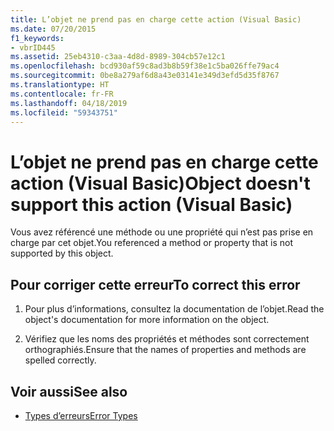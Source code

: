 ```yaml
---
title: L’objet ne prend pas en charge cette action (Visual Basic)
ms.date: 07/20/2015
f1_keywords:
- vbrID445
ms.assetid: 25eb4310-c3aa-4d8d-8989-304cb57e12c1
ms.openlocfilehash: bcd930af59c8ad3b8b59f38e1c5ba026ffe79ac4
ms.sourcegitcommit: 0be8a279af6d8a43e03141e349d3efd5d35f8767
ms.translationtype: HT
ms.contentlocale: fr-FR
ms.lasthandoff: 04/18/2019
ms.locfileid: "59343751"
---
```

# <a name="object-doesnt-support-this-action-visual-basic"></a><span data-ttu-id="6fca5-102">L’objet ne prend pas en charge cette action (Visual Basic)</span><span class="sxs-lookup"><span data-stu-id="6fca5-102">Object doesn't support this action (Visual Basic)</span></span>
<span data-ttu-id="6fca5-103">Vous avez référencé une méthode ou une propriété qui n’est pas prise en charge par cet objet.</span><span class="sxs-lookup"><span data-stu-id="6fca5-103">You referenced a method or property that is not supported by this object.</span></span>  
  
## <a name="to-correct-this-error"></a><span data-ttu-id="6fca5-104">Pour corriger cette erreur</span><span class="sxs-lookup"><span data-stu-id="6fca5-104">To correct this error</span></span>  
  
1. <span data-ttu-id="6fca5-105">Pour plus d’informations, consultez la documentation de l’objet.</span><span class="sxs-lookup"><span data-stu-id="6fca5-105">Read the object's documentation for more information on the object.</span></span>  
  
2. <span data-ttu-id="6fca5-106">Vérifiez que les noms des propriétés et méthodes sont correctement orthographiés.</span><span class="sxs-lookup"><span data-stu-id="6fca5-106">Ensure that the names of properties and methods are spelled correctly.</span></span>  
  
## <a name="see-also"></a><span data-ttu-id="6fca5-107">Voir aussi</span><span class="sxs-lookup"><span data-stu-id="6fca5-107">See also</span></span>

- [<span data-ttu-id="6fca5-108">Types d’erreurs</span><span class="sxs-lookup"><span data-stu-id="6fca5-108">Error Types</span></span>](../../visual-basic/programming-guide/language-features/error-types.md)
